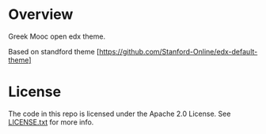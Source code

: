 Overview
========

Greek Mooc open edx theme.

Based on standford theme [https://github.com/Stanford-Online/edx-default-theme]

License
=======

The code in this repo is licensed under the Apache 2.0 License.
See [LICENSE.txt](LICENSE.txt) for more info.

